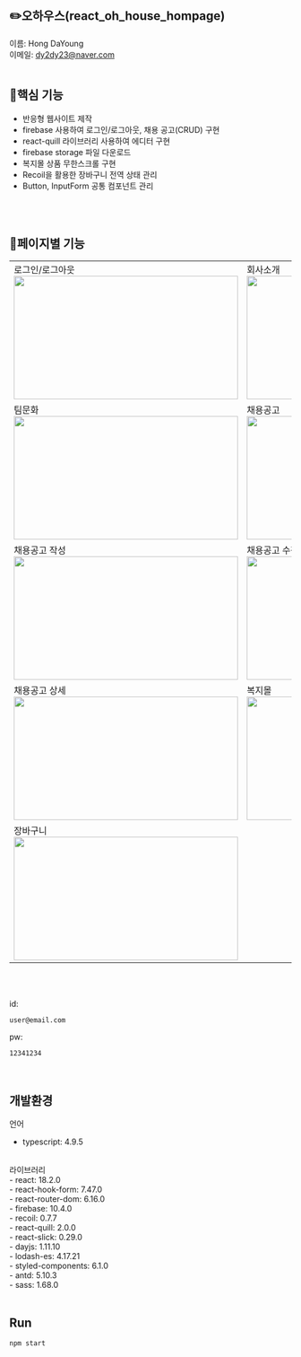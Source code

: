 ## ✏️오하우스(react_oh_house_hompage)
이름: Hong DaYoung<br/>
이메일: dy2dy23@naver.com<br/>
<br/>

## 💫핵심 기능
- 반응형 웹사이트 제작
- firebase 사용하여 로그인/로그아웃, 채용 공고(CRUD) 구현
- react-quill 라이브러리 사용하여 에디터 구현
- firebase storage 파일 다운로드
- 복지몰 상품 무한스크롤 구현
- Recoil을 활용한 장바구니 전역 상태 관리
- Button, InputForm 공통 컴포넌트 관리
<br/>
<br/>


## 📝페이지별 기능
<div align="center">
  <table>
    <tr>
      <td>
        <span>로그인/로그아웃</span><br/>
        <img src="https://github.com/carrotdy/test/assets/83288448/911931a0-ed20-4c20-89ee-f0df95b44b52" width="400" height="220">
      </td>
      <td>
        <span>회사소개</span><br/>
        <img src="https://github.com/carrotdy/test/assets/83288448/ee23311a-1a34-4c92-9e22-013d01a07d1d" width="400" height="220">
      </td>
    </tr>
    <tr>
      <td>
        <span>팀문화</span><br/>
        <img src="https://github.com/carrotdy/test/assets/83288448/5e906ce2-4313-414e-a2d9-6c2ec96d1315" width="400" height="220">
      </td>
      <td>
        <span>채용공고</span><br/>
        <img src="https://github.com/carrotdy/test/assets/83288448/49565259-3235-49a6-ac52-9d9eedcbc44e" width="400" height="220">
      </td>
    </tr>
    <tr>
      <td>
        <span>채용공고 작성</span><br/>
        <img src="https://github.com/carrotdy/test/assets/83288448/60e01589-7fbe-422d-9c38-add202955498" width="400" height="220">
      </td>
      <td>
        <span>채용공고 수정</span><br/>
        <img src="https://github.com/carrotdy/test/assets/83288448/175b9b96-d807-4894-8343-bc7f4820b273" width="400" height="220">
      </td>
    </tr>
    <tr>
      <td>
        <span>채용공고 상세</span><br/>
        <img src="https://github.com/carrotdy/test/assets/83288448/6ca79e5c-0e68-4158-8d13-15fc24e1307c" width="400" height="220">
      </td>
      <td>
        <span>복지몰</span><br/>
        <img src="https://github.com/carrotdy/test/assets/83288448/2fb8a9c5-d73e-4172-9e56-b5ab844ff9af" width="400" height="220">
      </td>
    </tr>
     <td>
        <span>장바구니</span><br/>
        <img src="https://github.com/carrotdy/test/assets/83288448/df8facc6-a607-490a-b640-aae41081b98e" width="400" height="220">
      </td>
  </table>
</div>

<br/>
<br/>

id: 
```
user@email.com
```

pw: 
```
12341234
```
<br/>

## 개발환경

언어<br/>
- typescript: 4.9.5<br/>

<br/>
라이브러리<br/>
- react: 18.2.0<br/>
- react-hook-form: 7.47.0<br/>
- react-router-dom: 6.16.0<br/>
- firebase: 10.4.0<br/>
- recoil: 0.7.7<br/>
- react-quill: 2.0.0<br/>
- react-slick: 0.29.0<br/>
- dayjs: 1.11.10<br/>
- lodash-es: 4.17.21<br/>
- styled-components: 6.1.0<br/>
- antd: 5.10.3<br/>
- sass: 1.68.0<br/>
  
<br/>

## Run

```
npm start
```
<br/>
